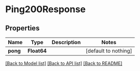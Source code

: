# Ping200Response


## Properties
Name | Type | Description | Notes
------------ | ------------- | ------------- | -------------
**pong** | **Float64** |  | [default to nothing]


[[Back to Model list]](../README.md#models) [[Back to API list]](../README.md#api-endpoints) [[Back to README]](../README.md)


